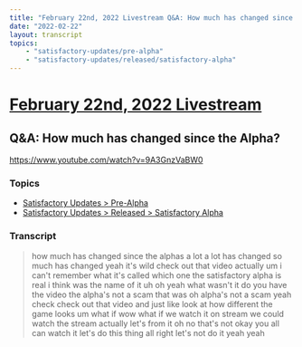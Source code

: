 ```yaml
---
title: "February 22nd, 2022 Livestream Q&A: How much has changed since the Alpha?"
date: "2022-02-22"
layout: transcript
topics:
    - "satisfactory-updates/pre-alpha"
    - "satisfactory-updates/released/satisfactory-alpha"
---
```

# [February 22nd, 2022 Livestream](../2022-02-22.md)
## Q&A: How much has changed since the Alpha?
https://www.youtube.com/watch?v=9A3GnzVaBW0

### Topics
* [Satisfactory Updates > Pre-Alpha](../topics/satisfactory-updates/pre-alpha.md)
* [Satisfactory Updates > Released > Satisfactory Alpha](../topics/satisfactory-updates/released/satisfactory-alpha.md)

### Transcript

> how much has changed since the alphas a lot a lot has changed so much has changed yeah it's wild check out that video actually um i can't remember what it's called which one the satisfactory alpha is real i think was the name of it uh oh yeah what wasn't it do you have the video the alpha's not a scam that was oh alpha's not a scam yeah check check out that video and just like look at how different the game looks um what if wow what if we watch it on stream we could watch the stream actually let's from it oh no that's not okay you all can watch it let's do this thing all right let's not do it yeah yeah
